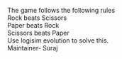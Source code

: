 The game follows the following rules\
Rock beats Scissors\
Paper beats Rock\
Scissors beats Paper\
Use logisim evolution to solve this. \
Maintainer- Suraj
